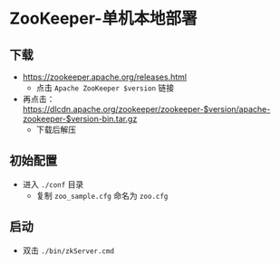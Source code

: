 # ZooKeeper-单机本地部署


## 下载
- https://zookeeper.apache.org/releases.html
  - 点击 `Apache ZooKeeper $version` 链接
- 再点击：https://dlcdn.apache.org/zookeeper/zookeeper-$version/apache-zookeeper-$version-bin.tar.gz
  - 下载后解压


## 初始配置
- 进入 `./conf` 目录
  - 复制 `zoo_sample.cfg` 命名为 `zoo.cfg`


## 启动
- 双击 `./bin/zkServer.cmd`